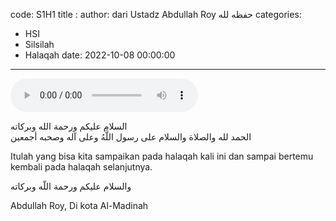 code: S1H1
title :
author: dari Ustadz Abdullah Roy حفظه لله
categories:
- HSI
- Silsilah 
- Halaqah 
date: 2022-10-08 00:00:00
---
<audio controls="" src="https://docs.google.com/uc?export=open&id="></audio>

<div class="dalil">
  السلام عليكم ورحمة الله وبركاته
  <br>
  الحمد لله والصلاة والسلام على رسول اللَّهُ وعلى آله وصحبه أجمعين
</div>





Itulah yang bisa kita sampaikan pada halaqah kali ini dan sampai bertemu kembali pada halaqah selanjutnya.

<div class="dalil">
والسلام عليكم ورحمة اللّه وبركاته
</div>

<p class="signature">
Abdullah Roy, 
Di kota Al-Madinah
</p>